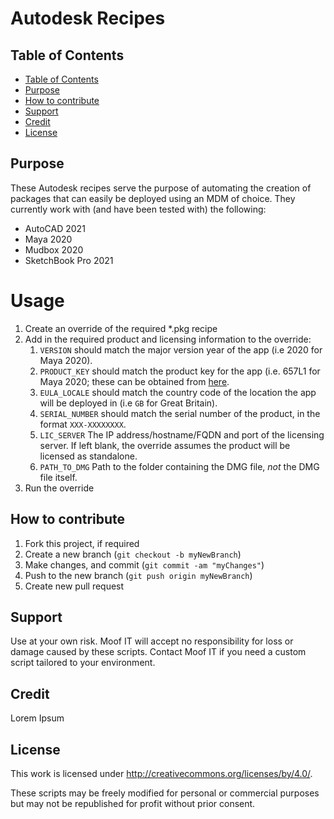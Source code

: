 # Autodesk Recipes

## Table of Contents

- [Table of Contents](#table-of-contents)
- [Purpose](#purpose)
- [How to contribute](#how-to-contribute)
- [Support](#support)
- [Credit](#credit)
- [License](#license)
  
## Purpose

These Autodesk recipes serve the purpose of automating the creation of packages that can easily be deployed using an MDM of choice. They currently work with (and have been tested with) the following:

* AutoCAD 2021
* Maya 2020
* Mudbox 2020
* SketchBook Pro 2021

# Usage

1. Create an override of the required *.pkg recipe
2. Add in the required product and licensing information to the override:
    1. `VERSION` should match the major version year of the app (i.e 2020 for Maya 2020).
    2. `PRODUCT_KEY` should match the product key for the app (i.e. 657L1 for Maya 2020; these can be obtained from [here](https://knowledge.autodesk.com/customer-service/download-install/activate/find-serial-number-product-key/product-key-look)</string>.
    3. `EULA_LOCALE` should match the country code of the location the app will be deployed in (i.e `GB` for Great Britain).
    4. `SERIAL_NUMBER` should match the serial number of the product, in the format `XXX-XXXXXXXX`.
    5. `LIC_SERVER` The IP address/hostname/FQDN and port of the licensing server. If left blank, the override assumes the product will be licensed as standalone.
    6. `PATH_TO_DMG` Path to the folder containing the DMG file, _not_ the DMG file itself.
3. Run the override 

## How to contribute

1. Fork this project, if required
2. Create a new branch (`git checkout -b myNewBranch`)
3. Make changes, and commit (`git commit -am "myChanges"`)
4. Push to the new branch (`git push origin myNewBranch`)
5. Create new pull request

## Support

Use at your own risk. Moof IT will accept no responsibility for loss or damage caused by these scripts. Contact Moof IT if you need a custom script tailored to your environment.

## Credit

Lorem Ipsum

## License

This work is licensed under http://creativecommons.org/licenses/by/4.0/.

These scripts may be freely modified for personal or commercial purposes but may not be republished for profit without prior consent.
